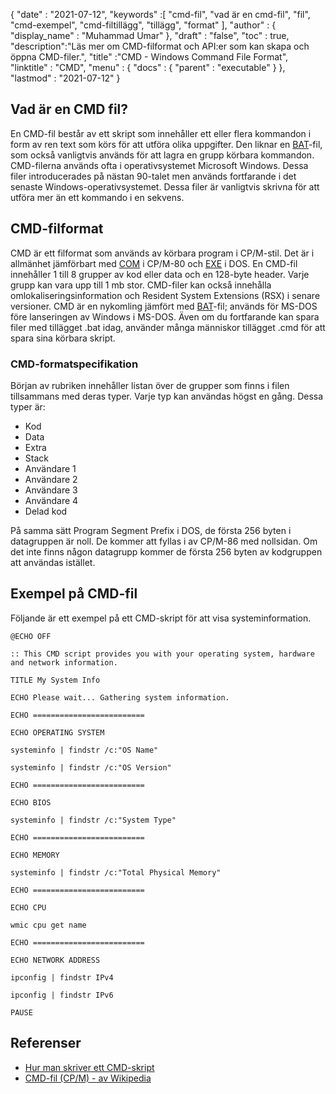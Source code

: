 {
  "date" : "2021-07-12",
  "keywords" :[ "cmd-fil", "vad är en cmd-fil", "fil", "cmd-exempel", "cmd-filtillägg", "tillägg", "format" ],
  "author" : {
    "display_name" : "Muhammad Umar"
},
  "draft" : "false",
  "toc" : true,
  "description":"Läs mer om CMD-filformat och API:er som kan skapa och öppna CMD-filer.",
  "title" :"CMD - Windows Command File Format",
  "linktitle" : "CMD",
  "menu" : {
    "docs" : {
      "parent" : "executable"
}
},
  "lastmod" : "2021-07-12"
}

## Vad är en CMD fil?
En CMD-fil består av ett skript som innehåller ett eller flera kommandon i form av ren text som körs för att utföra olika uppgifter. Den liknar en [BAT](/sv/executable/bat/)-fil, som också vanligtvis används för att lagra en grupp körbara kommandon. CMD-filerna används ofta i operativsystemet Microsoft Windows. Dessa filer introducerades på nästan 90-talet men används fortfarande i det senaste Windows-operativsystemet. Dessa filer är vanligtvis skrivna för att utföra mer än ett kommando i en sekvens.

## CMD-filformat
CMD är ett filformat som används av körbara program i CP/M-stil. Det är i allmänhet jämförbart med [COM](/sv/executable/com/) i CP/M-80 och [EXE](/sv/executable/exe/) i DOS. En CMD-fil innehåller 1 till 8 grupper av kod eller data och en 128-byte header. Varje grupp kan vara upp till 1 mb stor. CMD-filer kan också innehålla omlokaliseringsinformation och Resident System Extensions (RSX) i senare versioner. CMD är en nykomling jämfört med [BAT](/sv/executable/bat/)-fil; används för MS-DOS före lanseringen av Windows i MS-DOS. Även om du fortfarande kan spara filer med tillägget .bat idag, använder många människor tillägget .cmd för att spara sina körbara skript.

### CMD-formatspecifikation

Början av rubriken innehåller listan över de grupper som finns i filen tillsammans med deras typer. Varje typ kan användas högst en gång. Dessa typer är:

- Kod
- Data
- Extra
- Stack
- Användare 1
- Användare 2
- Användare 3
- Användare 4
- Delad kod

På samma sätt Program Segment Prefix i DOS, de första 256 byten i datagruppen är noll. De kommer att fyllas i av CP/M-86 med nollsidan. Om det inte finns någon datagrupp kommer de första 256 byten av kodgruppen att användas istället.
## Exempel på CMD-fil
Följande är ett exempel på ett CMD-skript för att visa systeminformation.
```
@ECHO OFF

:: This CMD script provides you with your operating system, hardware and network information.

TITLE My System Info

ECHO Please wait... Gathering system information.

ECHO =========================

ECHO OPERATING SYSTEM

systeminfo | findstr /c:"OS Name"

systeminfo | findstr /c:"OS Version"

ECHO =========================

ECHO BIOS

systeminfo | findstr /c:"System Type"

ECHO =========================

ECHO MEMORY

systeminfo | findstr /c:"Total Physical Memory"

ECHO =========================

ECHO CPU

wmic cpu get name

ECHO =========================

ECHO NETWORK ADDRESS

ipconfig | findstr IPv4

ipconfig | findstr IPv6

PAUSE
```



## Referenser

* [Hur man skriver ett CMD-skript](https://smallbusiness.chron.com/write-cmd-script-53226.html)
* [CMD-fil (CP/M) - av Wikipedia](https://en.wikipedia.org/wiki/CMD_file_(CP/M))

